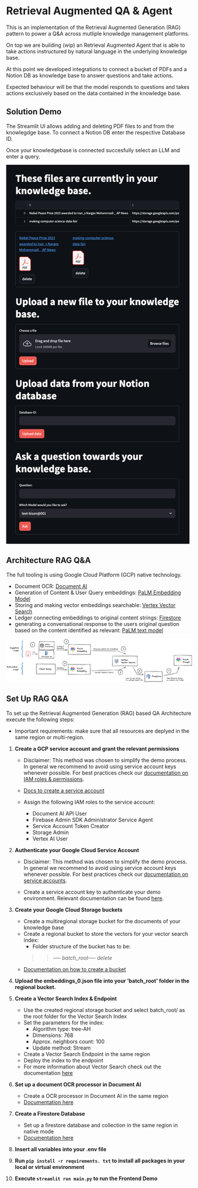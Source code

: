 # Retrieval Augmented QA & Agent

This is an implementation of the Retrieval Augmented Generation (RAG) pattern to power a Q&A across mutliple knowledge management platforms.

On top we are building (wip) an Retrieval Augmented Agent that is able to take actions instructured by natural language in the underlying knowledge base.

At this point we developed integrations to connect a bucket of PDFs and a Notion DB as knowledge base to answer questions and take actions.

Expected behaviour will be that the model responds to questions and takes actions exclusively based on the data contained in the knowledge base.

## Solution Demo

The Streamlit UI allows adding and deleting PDF files to and from the knowlegdge base. To connect a Notion DB enter the respective Database ID.

Once your knowledgebase is connected succesfully select an LLM and enter a query.

![user interface demo](./ui_demo.png)

## Architecture RAG Q&A
The full tooling is using Google Cloud Platform (GCP) native technology.

* Document OCR: [Document AI](https://cloud.google.com/document-ai/docs/overview)
* Generation of Content & User Query embeddings: [PaLM Embedding Model](https://cloud.google.com/vertex-ai/docs/generative-ai/embeddings/get-text-embeddings)
* Storing and making vector embeddings searchable: [Vertex Vector Search](https://cloud.google.com/vertex-ai/docs/vector-search/overview)
* Ledger connecting embeddings to original content strings: [Firestore](https://firebase.google.com/docs/firestore)
* generating a conversational response to the users original question based on the content identified as relevant: [PaLM text model](https://cloud.google.com/vertex-ai/docs/generative-ai/text/test-text-prompts)

![Retrieval Augmented Generation (RAG) based QA Architecture](./rag_qa.png)

## Set Up RAG Q&A
To set up the Retrieval Augmented Generation (RAG) based QA Architecture execute the following steps:

* Important requirements: make sure that all resources are deplyed in the same region or multi-region.

1. **Create a GCP service account and grant the relevant permissions**
    * Disclaimer: This method was chosen to simplify the demo process. In general we recommend to avoid using service account keys whenever possible. For best practices check our [documentation on IAM roles & permissions](https://cloud.google.com/iam/docs/roles-overview).

    * [Docs to create a service account](https://cloud.google.com/iam/docs/service-accounts-create#iam-service-accounts-create-console)
    * Assign the following IAM roles to the service account:
        * Document AI API User
        * Firebase Admin SDK Administrator Service Agent
        * Service Account Token Creator
        * Storage Admin
        * Vertex AI User

2. **Authenticate your Google Cloud Service Account**
    * Disclaimer: This method was chosen to simplify the demo process. In general we recommend to avoid using service account keys whenever possible. For best practices check our [documentation on service accounts](https://cloud.google.com/iam/docs/best-practices-service-accounts).

    * Create a service account key to authenticate your demo environment. Relevant documentation can be found [here](https://cloud.google.com/iam/docs/keys-create-delete).

3. **Create your Google Cloud Storage buckets**
    * Create a multiregional storage bucket for the documents of your knowledge base
    * Create a regional bucket to store the vectors for your vector search index:
        * Folder structure of the bucket has to be: 
        >> *── batch_root── delete*
    * [Documentation on how to create a bucket](https://cloud.google.com/storage/docs/creating-buckets#storage-create-bucket-console)

4. **Upload the embeddings_0.json file into your 'batch_root' folder in the regional bucket.**

5. **Create a Vector Search Index & Endpoint**
    * Use the created regional storage bucket and select batch_root/ as the root folder for the Vector Search Index
    * Set the parameters for the index:
        * Algorithm type: tree-AH
        * Dimensions: 768
        * Approx. neighbors count: 100
        * Update method: Stream
    * Create a Vector Search Endpoint in the same region
    * Deploy the index to the endpoint
    * For more information about Vector Search check out the documentation [here](https://cloud.google.com/vertex-ai/docs/vector-search/create-manage-index)

6. **Set up a document OCR processor in Document AI**
    * Create a OCR processor in Document AI in the same region
    * [Documentation here](https://cloud.google.com/document-ai/docs/enterprise-document-ocr)

7. **Create a Firestore Database**
    * Set up a firestore database and collection in the same region in native mode
    * [Documentation here](https://firebase.google.com/docs/firestore/quickstart)

8. **Insert all variables into your .env file**

9. **Run `pip install -r requirements. txt` to install all packages in your local or virtual environment**

10. **Execute `streamlit run main.py` to run the Frontend Demo**
    
    
    




